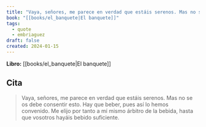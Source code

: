 ```yaml
---
title: "Vaya, señores, me parece en verdad que estáis serenos. Mas no se os debe consent..."
book: "[[books/el_banquete|El banquete]]"
tags:
  - quote
  - embriaguez
draft: false
created: 2024-01-15
---
```


**Libro:** [[books/el_banquete|El banquete]]

## Cita
> Vaya, señores, me parece en verdad que estáis serenos. Mas no se os debe consentir esto. Hay que beber, pues así lo hemos convenido. Me elijo por tanto a mí mismo árbitro de la bebida, hasta que vosotros hayáis bebido suficiente.
